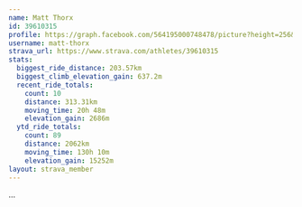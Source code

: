 ```yaml
---
name: Matt Thorx
id: 39610315
profile: https://graph.facebook.com/564195000748478/picture?height=256&width=256
username: matt-thorx
strava_url: https://www.strava.com/athletes/39610315
stats:
  biggest_ride_distance: 203.57km
  biggest_climb_elevation_gain: 637.2m
  recent_ride_totals:
    count: 10
    distance: 313.31km
    moving_time: 20h 48m
    elevation_gain: 2686m
  ytd_ride_totals:
    count: 89
    distance: 2062km
    moving_time: 130h 10m
    elevation_gain: 15252m
layout: strava_member
--- 
```

...
